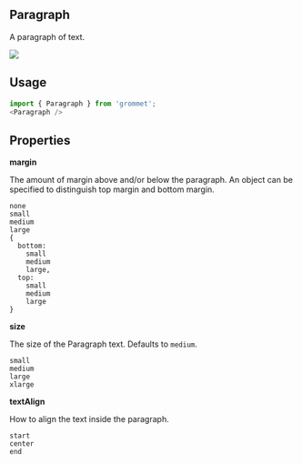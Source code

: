 ## Paragraph
A paragraph of text.

[![](https://codesandbox.io/static/img/play-codesandbox.svg)](https://codesandbox.io/s/github/grommet/grommet-sandbox?initialpath=paragraph&module=%2Fsrc%2FParagraph.js)
## Usage

```javascript
import { Paragraph } from 'grommet';
<Paragraph />
```

## Properties

**margin**

The amount of margin above and/or below the paragraph. An object can be
specified to distinguish top margin and bottom margin.

```
none
small
medium
large
{
  bottom: 
    small
    medium
    large,
  top: 
    small
    medium
    large
}
```

**size**

The size of the Paragraph text. Defaults to `medium`.

```
small
medium
large
xlarge
```

**textAlign**

How to align the text inside the paragraph.

```
start
center
end
```
  